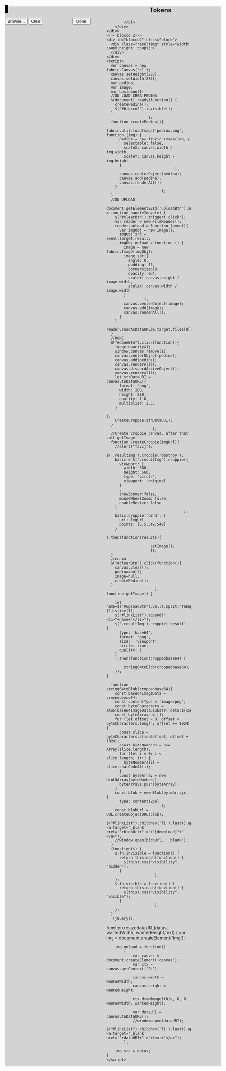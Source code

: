 <!DOCTYPE html>
<html>
  <head>
    <meta charset="UTF-8"/>
    <link rel="stylesheet" href="croppie.css" />
    <script src="jquery-3.6.0.min.js">
    </script> 
    <script type="text/javascript" src="fabric.min.js">
    </script>
    <link rel="shortcut icon" href="#" />
    <script src="croppie.js">
    </script>
    <style>
      .block{
        width:300px;
        height:350px;
      }
	  #container{
	  width:700px;
	  background-color: #D3D3D3;
	  }
	  #tokenDiv{
		display: inline-block;
		margin-top:0px;
		vertical-align:top;
		width:300px;
	  }
	  h3{
	  margin-left:50px;
	  text-align:center;
	  width:100%;
	  font-size:20px;
	  margin-top:0px;
	  }
	  a{
		margin-left:30px;
	  }
    </style>
  </head>
  <body style="overflow-y:hidden">
	<div id="container">
		<!-- blocco 1-->
		<div id="blocco1" class="block" style="display: inline-block;">
		  <canvas id="c1" width="280" height="280" style="border:5px solid black;">
		  </canvas>
		  <div style="width:100%;margin-top:20px;">
			<input type="button" value="Browse..." onclick="document.getElementById('uploadBtn').click();" />
			<input id="uploadBtn" type="file" style="display: none;">
			<input id="clearBtn" type="button" value="Clear"/>
			<input id="doneBtn" type="button" value="Done" style="margin-left:90px;width:60px;"/>
		  </div>
		</div>
		<!--My tokens-->
		<div id="tokenDiv">
			<h3>Tokens</h3>
			<ul id="linkList">
			
			</ul>
		</div>
	</div>
    <!-- blocco 2-->
    <div id="blocco2" class="block">
      <div class="resultImg" style="width: 560px;height: 560px;">
      </div>
    </div>
    <script>
      var canvas = new fabric.Canvas('c1');
      canvas.setHeight(280);
      canvas.setWidth(280);
      var pedina;
      var image;
      var basic=null;
      //ON LOAD CREA PEDINA
      $(document).ready(function() {
        createPedina();
        $("#blocco2").invisible();
      }
                       );
      function createPedina(){
        fabric.util.loadImage('pedina.png', function (img) {
          pedina = new fabric.Image(img, {
            selectable: false,
            scaleX: canvas.width / img.width,
            scaleY: canvas.height / img.height
          }
                                   );
          canvas.centerObject(pedina);
          canvas.add(pedina);
          canvas.renderAll();
        }
                             );
      }
      //ON UPLOAD
      document.getElementById('uploadBtn').onchange = function handleImage(e) {
		$('#clearBtn').trigger('click');
        var reader = new FileReader();
        reader.onload = function (event){
          var imgObj = new Image();
          imgObj.src = event.target.result;
          imgObj.onload = function () {
            image = new fabric.Image(imgObj);
            image.set({
              angle: 0,
              padding: 10,
              cornersize:10,
              opacity: 0.4,
              scaleY: canvas.height / image.width,
              scaleX: canvas.width / image.width
            }
                     );
            canvas.centerObject(image);
            canvas.add(image);
            canvas.renderAll();
          }
        }
        reader.readAsDataURL(e.target.files[0]);
      }
      //DONE
      $("#doneBtn").click(function(){
        image.opacity=1;
        window.canvas.remove(1);
        canvas.centerObject(pedina);
        canvas.add(pedina);
        canvas.renderAll();
        canvas.discardActiveObject();
        canvas.renderAll();
        let strDataURI = canvas.toDataURL({
          format: 'png',
          width: 280,
          height: 280,
          quality: 1.0,
          multiplier: 2.0,
        }
                                         );
        CreateCroppie(strDataURI);
      }
                         );
      //Create croppie canvas. after that call getImage
      function CreateCroppie(ImgUrl){
        //alert("favij");
        $('.resultImg').croppie('destroy');
        basic = $('.resultImg').croppie({
          viewport: {
            width: 560,
            height: 560,
            type: 'circle',
            viewport: 'original'
          }
          ,
          showZoomer:false,
          mouseWheelZoom: false,
          enableResize: false
        }
                                       );
        basic.croppie('bind', {
          url: ImgUrl,
          points: [5,5,549,549]
        }
                     ).then(function(results){
	
						getImage();
						});
      }
      //CLEAR
      $("#clearBtn").click(function(){
        canvas.clear();
        pedina=null;
        image=null;
        createPedina();
      }
                          );
	function getImage() {
		
		let name=$("#uploadBtn").val().split("fakepath")[1].slice(1);
		$("#linkList").append("<li>"+name+"</li>");
		$('.resultImg').croppie('result', {
          type: 'base64',
          format: 'png',
          size:  'viewport',
          circle: true,
          quality: 1
        }
        ).then(function(croppedbase64) {
	   
			string64toBlob(croppedbase64);
		});
	}
	  
      function string64toBlob(croppedbase64){
        const base64ImageData = croppedbase64;
        const contentType = 'image/png';
        const byteCharacters = atob(base64ImageData.substr(`data:${contentType};base64,`.length));
        const byteArrays = [];
        for (let offset = 0; offset < byteCharacters.length; offset += 1024) {
          const slice = byteCharacters.slice(offset, offset + 1024);
          const byteNumbers = new Array(slice.length);
          for (let i = 0; i < slice.length; i++) {
            byteNumbers[i] = slice.charCodeAt(i);
          }
          const byteArray = new Uint8Array(byteNumbers);
          byteArrays.push(byteArray);
        }
        const blob = new Blob(byteArrays, {
          type: contentType}
                             );
        const blobUrl = URL.createObjectURL(blob);
		$("#linkList").children('li').last().append("<a target='_blank' href='"+blobUrl+"'>"+"[download]"+"</a>");
        //window.open(blobUrl, '_blank');
      }
      (function($) {
        $.fn.invisible = function() {
          return this.each(function() {
            $(this).css("visibility", "hidden");
          }
                          );
        };
        $.fn.visible = function() {
          return this.each(function() {
            $(this).css("visibility", "visible");
          }
                          );
        };
      }
       (jQuery));
function resizedataURL(datas, wantedWidth, wantedHeight,text)
    {
        var img = document.createElement('img');

        img.onload = function()
            {        
                var canvas = document.createElement('canvas');
                var ctx = canvas.getContext('2d');

                canvas.width = wantedWidth;
                canvas.height = wantedHeight;

                ctx.drawImage(this, 0, 0, wantedWidth, wantedHeight);

                var dataURI = canvas.toDataURL();
				//window.open(dataURI);
				$("#linkList").children('li').last().append("<a target='_blank' href='"+dataURI+"'>"+text+"</a>");
            };

        img.src = datas;
    }
    </script>
  </body>
</html>
